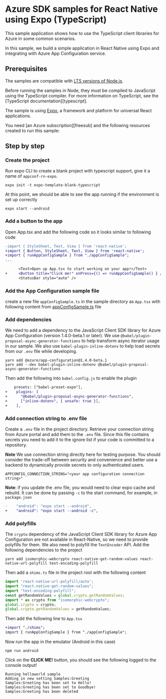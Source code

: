# Azure SDK samples for React Native using Expo (TypeScript)

This sample application shows how to use the TypeScript client libraries for Azure in some common scenarios.

In this sample, we build a simple application in React Native using Expo and integrating with Azure App Configuration service.

## Prerequisites

The samples are compatible with [LTS versions of Node.js](https://nodejs.org/about/releases/).

Before running the samples in Node, they must be compiled to JavaScript using the TypeScript compiler. For more information on TypeScript, see the [TypeScript documentation][typescript].

The sample is using [Expo](https://expo.dev/), a framework and platform for universal React applications.

You need [an Azure subscription][freesub] and the following resources created to run this sample:

## Step by step

### Create the project

Run expo CLI to create a blank project with typescript support, give it a name of `appconf-rn-expo`.

```shell
expo init -t expo-template-blank-typescript
```

At this point, we should be able to see the app running if the environment is set up correctly

```shell
expo start --android
```

### Add a button to the app

Open App.tsx and add the following code so it looks similar to following code
```diff
-import { StyleSheet, Text, View } from 'react-native';
+import { Button, StyleSheet, Text, View } from 'react-native';
+import { runAppConfigSample } from "./appConfigSample";
...

      <Text>Open up App.tsx to start working on your app!</Text>
+     <Button title="Click me!" onPress={() => runAppConfigSample() } />
      <StatusBar style="auto" />
```

### Add the App Configuration sample file

create a new file `appConfigSample.ts` in the sample directory as `App.tsx` with following content from [appConfigSample.ts](https://github.com/Azure/azure-sdk-for-js/blob/bbc4e39a31f5dfe6d81b9386cf9d734170dda146/samples/frameworks/react-native-expo/ts/appconfigBasic/appConfigSample.ts) file

### Add dependencies

We need to add a dependency to the JavaScript Client SDK library for Azure App Configuration (version 1.4.0-beta.1 or later). We use `@babel/plugin-proposal-async-generator-functions` to help transform async iterator usage in our sample. We also use `babel-plugin-inline-dotenv` to help load secrets from our `.env` file while developing.

```shell
yarn add @azure/app-configuration@1.4.0-beta.1
yarn add --dev babel-plugin-inline-dotenv @babel/plugin-proposal-async-generator-functions
```

Then add the following into `babel.config.js` to enable the plugin

```diff
    presets: ["babel-preset-expo"],
+    plugins: [
+      "@babel/plugin-proposal-async-generator-functions",
+      ["inline-dotenv", { unsafe: true }],
+    ],
```

### Add connection string to .env file

Create a `.env` file in the project directory. Retrieve your connection string from Azure portal and add them to the `.env` file. Since this file contains secrets you need to add it to the ignore list if your code is committed to a repository.

**Note** We use connection string directly here for testing purpose.  You should consider the trade-off between security and convenience and better use a backend to dynamically provide secrets to only authenticated users.

```
APPCONFIG_CONNECTION_STRING="<your app configuration connection string>"
```

**Note**: if you update the .env file, you would need to clear expo cache and rebuild. It can be done by passing `-c` to the start command, for example, in `package.json`

```diff
-    "android": "expo start --android",
+    "android": "expo start --android -c",
```

### Add polyfills

The `crypto` dependency of the JavaScript Client SDK library for Azure App Configuration are not available in React-Native, so we need to provide polyfills for them. We also need to polyfill the `TextEncoder` API. Add the following dependencies to the project

```shell
yarn add isomorphic-webcrypto react-native-get-random-values react-native-url-polyfill text-encoding-polyfill
```

Then add a `shims.ts` file in the project root with the following content

```typescript
import 'react-native-url-polyfill/auto';
import "react-native-get-random-values";
import "text-encoding-polyfill";
const getRandomValues = global.crypto.getRandomValues;
import * as crypto from "isomorphic-webcrypto";
global.crypto = crypto;
global.crypto.getRandomValues = getRandomValues;
```

Then add the following line to `App.tsx`

```diff
+import "./shims";
import { runAppConfigSample } from "./appConfigSample";
```

Now run the app in the emulator (Android in this case)

```shell
npm run android
```

Click on the **CLICK ME!** button, you should see the following logged to the console output!

```
Running helloworld sample
Adding in new setting Samples:Greeting
Samples:Greeting has been set to Hello!
Samples:Greeting has been set to Goodbye!
Samples:Greeting has been deleted
```

